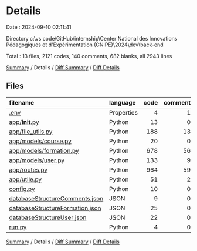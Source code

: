 # Details

Date : 2024-09-10 02:11:41

Directory c:\\vs code\\GitHub\\internship\\Center National des Innovations Pédagogiques et d'Expérimentation (CNIPE)\\2024\\dev\\back-end

Total : 13 files,  2121 codes, 140 comments, 682 blanks, all 2943 lines

[Summary](results.md) / Details / [Diff Summary](diff.md) / [Diff Details](diff-details.md)

## Files
| filename | language | code | comment | blank | total |
| :--- | :--- | ---: | ---: | ---: | ---: |
| [.env](/.env) | Properties | 4 | 1 | 0 | 5 |
| [app/__init__.py](/app/__init__.py) | Python | 13 | 0 | 7 | 20 |
| [app/file_utils.py](/app/file_utils.py) | Python | 188 | 13 | 68 | 269 |
| [app/models/course.py](/app/models/course.py) | Python | 20 | 0 | 9 | 29 |
| [app/models/formation.py](/app/models/formation.py) | Python | 678 | 56 | 147 | 881 |
| [app/models/user.py](/app/models/user.py) | Python | 133 | 9 | 78 | 220 |
| [app/routes.py](/app/routes.py) | Python | 964 | 59 | 339 | 1,362 |
| [app/utile.py](/app/utile.py) | Python | 51 | 2 | 17 | 70 |
| [config.py](/config.py) | Python | 10 | 0 | 4 | 14 |
| [databaseStructureComments.json](/databaseStructureComments.json) | JSON | 9 | 0 | 2 | 11 |
| [databaseStructureFormation.json](/databaseStructureFormation.json) | JSON | 25 | 0 | 1 | 26 |
| [databaseStructureUser.json](/databaseStructureUser.json) | JSON | 22 | 0 | 7 | 29 |
| [run.py](/run.py) | Python | 4 | 0 | 3 | 7 |

[Summary](results.md) / Details / [Diff Summary](diff.md) / [Diff Details](diff-details.md)